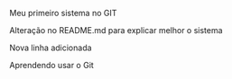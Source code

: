 
Meu primeiro sistema no GIT

Alteração no README.md para explicar melhor o sistema

Nova linha adicionada

Aprendendo usar o Git
